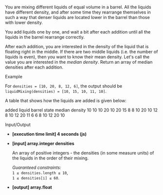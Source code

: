 
You are mixing different liquids of equal volume in a barrel. All the liquids have different density, and after some time they rearrange themselves in such a way that denser liquids are located lower in the barrel than those with lower density.

You add liquids one by one, and wait a bit after each addition until all the liquids in the barrel rearrange correctly.

After each addition, you are interested in the density of the liquid that is floating right in the middle. If there are two middle liquids (i.e. the number of liquids is even), then you want to know their mean density. Let's call the value you are interested in the  _median density_. Return an array of median densities after each addition.

Example

For  `densities = [10, 20, 8, 12, 6]`, the output should be  
`liquidMixing(densities) = [10, 15, 10, 11, 10]`.

A table that shows how the liquids are added is given below:

added liquid 	barrel state 		median density
10				10 					10
20				10 20				15
8				8 10 20				10
12				8 10 12 20			11
6			    6 8 10 12 20		10

Input/Output

-   **[execution time limit] 4 seconds (js)**
    
-   **[input] array.integer densities**
    
    An array of positive integers - the densities (in some measure units) of the liquids in the order of their mixing.
    
    _Guaranteed constraints:_  
    `1 ≤ densities.length ≤ 10`,  
    `1 ≤ densities[i] ≤ 60`.
    
-   **[output] array.float**